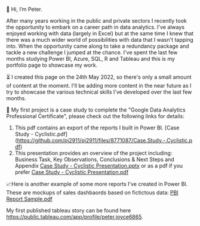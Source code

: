 👀 Hi, I’m Peter. 

After many years working in the public and private sectors I recently took the opportunity to embark on a career path in data analytics. I've always enjoyed working with data (largely in Excel) but at the same time I knew that there was a much wider world of possibilities with data that I wasn't tapping into. When the opportunity came along to take a redundancy package and tackle a new challenge I jumped at the chance. I've spent the last few months studying Power BI, Azure, SQL, R and Tableau and this is my portfolio page to showcase my work.

⏳ I created this page on the 24th May 2022, so there's only a small amount of content at the moment. I'll be adding more content in the near future as I try to showcase the various technical skills I've developed over the last few months.

🌱 My first project is a case study to complete the "Google Data Analytics Professional Certificate", please check out the following links for details:
  1) This pdf contains an export of the reports I built in Power BI. [Case Study - Cyclistic.pdf]   (https://github.com/pj2911/pj2911/files/8771087/Case.Study.-.Cyclistic.pdf)
  2) This presentation provides an overview of the project including: Business Task, Key Observations, Conclusions & Next Steps and Appendix
[Case Study - Cyclistic Presentation.pptx](https://github.com/pj2911/pj2911/files/8771109/Case.Study.-.Cyclistic.Presentation.pptx) or as a pdf if you prefer [Case Study - Cyclistic Presentation.pdf](https://github.com/pj2911/pj2911/files/8771209/Case.Study.-.Cyclistic.Presentation.pdf)

📈Here is another example of some more reports I've created in Power BI. These are mockups of sales dashbaords based on fictictous data: [PBI Report Sample.pdf](https://github.com/pj2911/pj2911/files/8797487/PBI.Report.Sample.pdf)

My first published tableau story can be found here https://public.tableau.com/app/profile/peter.joyce6865.

<!---
pj2911/pj2911 is a ✨ special ✨ repository because its `README.md` (this file) appears on your GitHub profile.
You can click the Preview link to take a look at your changes.
--->

